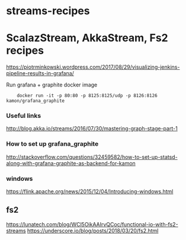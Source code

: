 # streams-recipes
ScalazStream, AkkaStream, Fs2 recipes
==================================

https://piotrminkowski.wordpress.com/2017/08/29/visualizing-jenkins-pipeline-results-in-grafana/

 
Run grafana + graphite docker image   

``` 
    docker run -it -p 80:80 -p 8125:8125/udp -p 8126:8126 kamon/grafana_graphite
```

### Useful links ###

http://blog.akka.io/streams/2016/07/30/mastering-graph-stage-part-1

### How to set up grafana_graphite ### 

http://stackoverflow.com/questions/32459582/how-to-set-up-statsd-along-with-grafana-graphite-as-backend-for-kamon

### windows ###

https://flink.apache.org/news/2015/12/04/Introducing-windows.html


## fs2 ##
https://lunatech.com/blog/WCl5OikAAIrvQCoc/functional-io-with-fs2-streams
https://underscore.io/blog/posts/2018/03/20/fs2.html